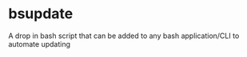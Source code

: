 # bsupdate
A drop in bash script that can be added to any bash application/CLI to automate updating
